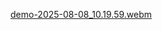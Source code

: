 [demo-2025-08-08_10.19.59.webm](https://github.com/user-attachments/assets/87d3136b-6762-464a-95b4-f84216da2026)

